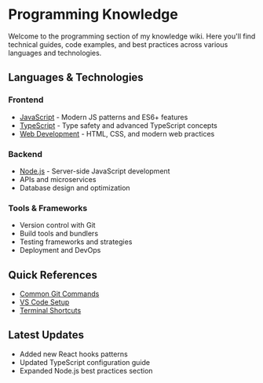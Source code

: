 # Programming Knowledge

Welcome to the programming section of my knowledge wiki. Here you'll find technical guides, code examples, and best practices across various languages and technologies.

## Languages & Technologies

### Frontend

- [JavaScript](./javascript.md) - Modern JS patterns and ES6+ features
- [TypeScript](./typescript.md) - Type safety and advanced TypeScript concepts
- [Web Development](./web-dev.md) - HTML, CSS, and modern web practices

### Backend

- [Node.js](./nodejs.md) - Server-side JavaScript development
- APIs and microservices
- Database design and optimization

### Tools & Frameworks

- Version control with Git
- Build tools and bundlers
- Testing frameworks and strategies
- Deployment and DevOps

## Quick References

- [Common Git Commands](./git-commands.md)
- [VS Code Setup](./vscode-setup.md)
- [Terminal Shortcuts](./terminal-shortcuts.md)

## Latest Updates

- Added new React hooks patterns
- Updated TypeScript configuration guide
- Expanded Node.js best practices section
